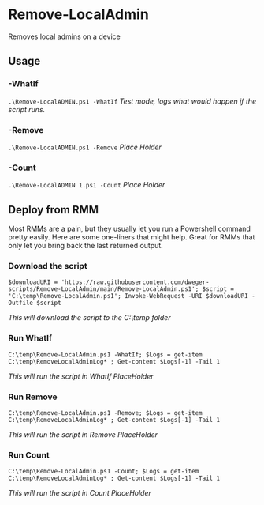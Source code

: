 # Remove-LocalAdmin
Removes local admins on a device

## Usage
### -WhatIf
` .\Remove-LocalADMIN.ps1 -WhatIf `
*Test mode, logs what would happen if the script runs.*

### -Remove
` .\Remove-LocalADMIN.ps1 -Remove `
*Place Holder*

### -Count
` .\Remove-LocalADMIN 1.ps1 -Count `
*Place Holder*

## Deploy from RMM
Most RMMs are a pain, but they usually let you run a Powershell command pretty easily. Here are some one-liners that might help.
Great for RMMs that only let you bring back the last returned output.

### Download the script
`$downloadURI = 'https://raw.githubusercontent.com/dweger-scripts/Remove-LocalAdmin/main/Remove-LocalAdmin.ps1'; $script = 'C:\temp\Remove-LocalAdmin.ps1'; Invoke-WebRequest -URI $downloadURI -Outfile $script `

*This will download the script to the C:\temp folder*

### Run WhatIf
`C:\temp\Remove-LocalAdmin.ps1 -WhatIf; $Logs = get-item C:\temp\RemoveLocalAdminLog* ; Get-content $Logs[-1] -Tail 1`

*This will run the script in WhatIf PlaceHolder*

### Run Remove
`C:\temp\Remove-LocalAdmin.ps1 -Remove; $Logs = get-item C:\temp\RemoveLocalAdminLog* ; Get-content $Logs[-1] -Tail 1`

*This will run the script in Remove PlaceHolder*

### Run Count
`C:\temp\Remove-LocalAdmin.ps1 -Count; $Logs = get-item C:\temp\RemoveLocalAdminLog* ; Get-content $Logs[-1] -Tail 1`

*This will run the script in Count PlaceHolder*
